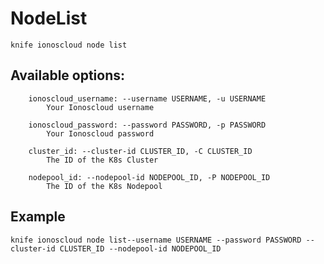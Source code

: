 # NodeList



    knife ionoscloud node list


## Available options:

```
    ionoscloud_username: --username USERNAME, -u USERNAME
        Your Ionoscloud username

    ionoscloud_password: --password PASSWORD, -p PASSWORD
        Your Ionoscloud password

    cluster_id: --cluster-id CLUSTER_ID, -C CLUSTER_ID
        The ID of the K8s Cluster

    nodepool_id: --nodepool-id NODEPOOL_ID, -P NODEPOOL_ID
        The ID of the K8s Nodepool

```

## Example

    knife ionoscloud node list--username USERNAME --password PASSWORD --cluster-id CLUSTER_ID --nodepool-id NODEPOOL_ID
